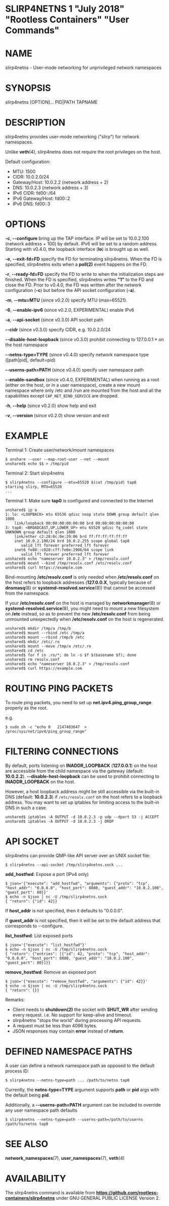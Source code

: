 SLIRP4NETNS 1 "July 2018" "Rootless Containers" "User Commands"
==================================================

# NAME

slirp4netns - User-mode networking for unprivileged network namespaces

# SYNOPSIS

slirp4netns [OPTION]... PID|PATH TAPNAME

# DESCRIPTION

slirp4netns provides user-mode networking ("slirp") for network namespaces.

Unlike **veth**(4), slirp4netns does not require the root privileges on the host.

Default configuration:

* MTU:               1500
* CIDR:              10.0.2.0/24
* Gateway/Host:      10.0.2.2    (network address + 2)
* DNS:               10.0.2.3    (network address + 3)
* IPv6 CIDR:         fd00::/64
* IPv6 Gateway/Host: fd00::2
* IPv6 DNS:          fd00::3

# OPTIONS

**-c**, **--configure**
bring up the TAP interface. IP will be set to 10.0.2.100 (network address + 100) by default. IPv6 will be set to a random address.
Starting with v0.4.0, the loopback interface (**lo**) is brought up as well.

**-e**, **--exit-fd=FD**
specify the FD for terminating slirp4netns.
When the FD is specified, slirp4netns exits when a **poll(2)** event happens on the FD.

**-r**, **--ready-fd=FD**
specify the FD to write to when the initialization steps are finished.
When the FD is specified, slirp4netns writes **"1"** to the FD and close the FD.
Prior to v0.4.0, the FD was written after the network configuration (**-c**)
but before the API socket configuration (**-a**).

**-m**, **--mtu=MTU** (since v0.2.0)
specify MTU (max=65521).

**-6**, **--enable-ipv6** (since v0.2.0, EXPERIMENTAL)
enable IPv6

**-a**, **--api-socket** (since v0.3.0)
API socket path

**--cidr** (since v0.3.0)
specify CIDR, e.g. 10.0.2.0/24

**--disable-host-loopback** (since v0.3.0)
prohibit connecting to 127.0.0.1:\* on the host namespace

**--netns-type=TYPE** (since v0.4.0)
specify network namespace type ([path|pid], default=pid)

**--userns-path=PATH** (since v0.4.0)
specify user namespace path

**--enable-sandbox** (since v0.4.0, EXPERIMENTAL)
when running as a root (either on the host, or in a user namespace), create
a new mount namespace where only /etc and /run are mounted from the host and
all the capabilities except `CAP_NET_BIND_SERVICE` are dropped.

**-h**, **--help** (since v0.2.0)
show help and exit

**-v**, **--version** (since v0.2.0)
show version and exit

# EXAMPLE

Terminal 1: Create user/network/mount namespaces
```console
$ unshare --user --map-root-user --net --mount
unshared$ echo $$ > /tmp/pid
```

Terminal 2: Start slirp4netns
```console
$ slirp4netns --configure --mtu=65520 $(cat /tmp/pid) tap0
starting slirp, MTU=65520
...
```

Terminal 1: Make sure **tap0** is configured and connected to the Internet
```console
unshared$ ip a
1: lo: <LOOPBACK> mtu 65536 qdisc noop state DOWN group default qlen 1000
    link/loopback 00:00:00:00:00:00 brd 00:00:00:00:00:00
3: tap0: <BROADCAST,UP,LOWER_UP> mtu 65520 qdisc fq_codel state UNKNOWN group default qlen 1000
    link/ether c2:28:0c:0e:29:06 brd ff:ff:ff:ff:ff:ff
    inet 10.0.2.100/24 brd 10.0.2.255 scope global tap0
       valid_lft forever preferred_lft forever
    inet6 fe80::c028:cff:fe0e:2906/64 scope link 
       valid_lft forever preferred_lft forever
unshared$ echo "nameserver 10.0.2.3" > /tmp/resolv.conf
unshared$ mount --bind /tmp/resolv.conf /etc/resolv.conf
unshared$ curl https://example.com
```

Bind-mounting **/etc/resolv.conf** is only needed when **/etc/resolv.conf** on
the host refers to loopback addresses (**127.0.0.X**, typically because of
**dnsmasq**(8) or **systemd-resolved.service**(8)) that cannot be accessed from
the namespace.

If your **/etc/resolv.conf** on the host is managed by **networkmanager**(8)
or **systemd-resolved.service**(8), you might need to mount a new filesystem on
**/etc** instead, so as to prevent the new **/etc/resolv.conf** from being
unmounted unexpectedly when **/etc/resolv.conf** on the host is regenerated.

```console
unshared$ mkdir /tmp/a /tmp/b
unshared$ mount --rbind /etc /tmp/a
unshared$ mount --rbind /tmp/b /etc
unshared$ mkdir /etc/.ro
unshared$ mount --move /tmp/a /etc/.ro
unshared$ cd /etc
unshared$ for f in .ro/*; do ln -s $f $(basename $f); done
unshared$ rm resolv.conf
unshared$ echo "nameserver 10.0.2.3" > /tmp/resolv.conf
unshared$ curl https://example.com
```

# ROUTING PING PACKETS

To route ping packets, you need to set up **net.ipv4.ping_group_range** properly
as the root.

e.g.
```console
$ sudo sh -c "echo 0   2147483647  > /proc/sys/net/ipv4/ping_group_range"
```

# FILTERING CONNECTIONS

By default, ports listening on **INADDR_LOOPBACK** (**127.0.0.1**) on the host are accessible from the child namespace via the gateway (default: **10.0.2.2**).
**--disable-host-loopback** can be used to prohibit connecting to **INADDR_LOOPBACK** on the host.

However, a host loopback address might be still accessible via the built-in DNS (default: **10.0.2.3**) if `/etc/resolv.conf` on the host refers to a loopback address.
You may want to set up iptables for limiting access to the built-in DNS in such a case.

```console
unshared$ iptables -A OUTPUT -d 10.0.2.3 -p udp --dport 53 -j ACCEPT
unshared$ iptables -A OUTPUT -d 10.0.2.3 -j DROP
```

# API SOCKET

slirp4netns can provide QMP-like API server over an UNIX socket file:

```console
$ slirp4netns --api-socket /tmp/slirp4netns.sock ...
```

**add_hostfwd**: Expose a port (IPv4 only)

```console
$ json='{"execute": "add_hostfwd", "arguments": {"proto": "tcp", "host_addr": "0.0.0.0", "host_port": 8080, "guest_addr": "10.0.2.100", "guest_port": 80}}'
$ echo -n $json | nc -U /tmp/slirp4netns.sock
{ "return": {"id": 42}}
```

If **host_addr** is not specified, then it defaults to "0.0.0.0".

If **guest_addr** is not specified, then it will be set to the default address that corresponds to --configure.

**list_hostfwd**: List exposed ports

```console
$ json='{"execute": "list_hostfwd"}'
$ echo -n $json | nc -U /tmp/slirp4netns.sock
{ "return": {"entries": [{"id": 42, "proto": "tcp", "host_addr": "0.0.0.0", "host_port": 8080, "guest_addr": "10.0.2.100", "guest_port": 80}]}}
```

**remove_hostfwd**: Remove an exposed port

```console
$ json='{"execute": "remove_hostfwd", "arguments": {"id": 42}}'
$ echo -n $json | nc -U /tmp/slirp4netns.sock
{ "return": {}}
```

Remarks:

* Client needs to **shutdown(2)** the socket with **SHUT_WR** after sending every request.
  i.e. No support for keep-alive and timeout.
* slirp4netns "stops the world" during processing API requests.
* A request must be less than 4096 bytes.
* JSON responses may contain **error** instead of **return**.

# DEFINED NAMESPACE PATHS 
A user can define a network namespace path as opposed to the default process ID:

```console
$ slirp4netns --netns-type=path ... /path/to/netns tap0
```
Currently, the **netns-type=TYPE** argument supports **path** or **pid** args with the default being **pid**.

Additionally, a **--userns-path=PATH** argument can be included to override any user namespace path defaults
```console
$ slirp4netns --netns-type=path --userns-path=/path/to/userns /path/to/netns tap0
```

# SEE ALSO

**network_namespaces**(7), **user_namespaces**(7), **veth**(4)

# AVAILABILITY

The slirp4netns command is available from **https://github.com/rootless-containers/slirp4netns** under GNU GENERAL PUBLIC LICENSE Version 2.
